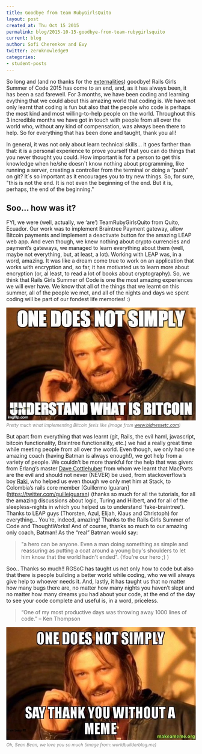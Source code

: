 ```yaml
---
title: Goodbye from team RubyGirlsQuito
layout: post
created_at: Thu Oct 15 2015
permalink: blog/2015-10-15-goodbye-from-team-rubygirlsquito
current: blog
author: Sofi Cherenkov and Evy
twitter: zeroknowledge9
categories: 
- student-posts
---
```


So long and (and no thanks for the
[externalities](http://dl.acm.org/citation.cfm?id=1719050)) goodbye! Rails Girls Summer of Code
2015 has come to an end, and, as it has always been, it has been a sad farewell.
For 3 months, we have been coding and learning evything that we could about
this amazing world that coding is. We have not only learnt that coding is
fun but also that the people who code is perhaps the most kind and most
willing-to-help people on the world. Throughout this 3 incredible months we
have got in touch with people from all over the world who, without any kind of
compensation, was always been there to help. So for everything that has been
done and taught, thank you all!

In general, it was not only about learn technical skills... it goes farther than
that: it is a personal experience to prove yourself that you
can do things that you never thought you could. How important is for a
person to get this knowledge when he/she doesn´t know nothing about programming,
like running a server, creating a controller from the terminal or doing a “push”
on git? It´s so important as it encourages you to try new things. So, for sure,
"this is not the end. It is not even the beginning of the end. But it is,
perhaps, the end of the beginning."

## Soo... how was it?

FYI, we were (well, actually, we ‘are’) TeamRubyGirlsQuito from Quito, Ecuador. Our
work was to implement Braintree Payment gateway, allow Bitcoin payments and
implement a deactivate button for the amazing LEAP web app. And even though, we
knew nothing about crypto currencies and payment’s gateways, we managed to learn
everything about them (well, maybe not everything, but, at least, a lot).
Working with LEAP was, in a word, amazing. It was like a dream come true to work
on an application that works with encryption and, so far, it has motivated us to
learn more about encryption (or, al least, to read a lot of books about
cryptography). So, we think that Rails Girls Summer of Code is one the most
amazing experiences we will ever have. We know that all of the things that we
learnt on this summer, all of the people we met, and all of the nights and days
we spent coding will be part of our fondest life memories! :)

<img src="/img/blog/2015/rubygirlsquito-goodbye-bitcoin.jpg" alt="Bitcoin"
width="auto" height="300px"><br>
<font color="grey"><small><i>Pretty much what implementing Bitcoin feels
like (image from www.bidnessetc.com)</i></small></font>

But apart from everything that was learnt (git, Rails, the evil haml,
javascript, bitcoin functionality, Braintree functionality, etc.) we had a
really great time while meeting people from all over the world. Even though, we
only had one amazing coach (having Batman is always enough!), we got help from a
variety of people. We couldn’t be more thankful for the help that was given:
from Erlang’s master [Dave Cottlehuber](https://twitter.com/dch__) from whom we
learnt that MacPorts are the evil and should not never (NEVER) be used, from
stackoverflow’s boy [Raki](https://twitter.com/rakib312), who helped us even though
we only met him at Stack, to Colombia’s rails core member [Guillermo Iguaran]
(https://twitter.com/guilleiguaran) (thanks so much for all the tutorials,
for all the amazing discussions about logic, Turing and Hilbert, and for all
of the sleepless-nights in which you helped us to understand ‘fake-braintree’).
Thanks to LEAP guys (Thorsten, Azul, Elijah, Klaus and Christoph) for
everything... You’re, indeed, amazing! Thanks to the Rails Girls Summer of Code
and ThoughtWorks! And of course, thanks so much to our amazing only coach,
Batman! As the “real” Batman would say:

>"a hero can be anyone. Even a man doing something as simple and reassuring as
putting a coat around a young boy's shoulders to let him know that the world
hadn't ended". (You're our hero ;) )

Soo.. Thanks so much!! RGSoC has taught us not only how to code but also that
there is people building a better world while coding, who we will always give
help to whoever needs it. And, lastly, it has taught us that no matter how
many bugs there are, no matter how many nights you haven’t slept and no matter
how many dreams you had about your code, at the end of the day to see
your code complete and useful is, in a word, priceless.


>“One of my most productive days was throwing away 1000 lines of code.”
>– Ken Thompson

<img src="/img/blog/2015/rubygirlsquito-goodbye-thankyou.jpg" alt="Thank you" width="auto" height="300px">
<br>
<font color="grey"><small><i>Oh, Sean Bean, we love you so much (image from:
worldbuilderblog.me)</i></small></font>
